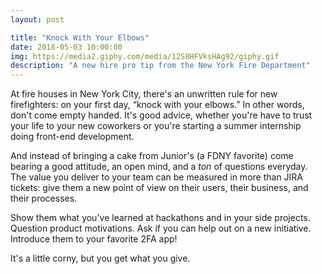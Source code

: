 ```yaml
---
layout: post

title: "Knock With Your Elbows"
date: 2018-05-03 10:00:00
img: https://media2.giphy.com/media/12S8HFVksHAg92/giphy.gif
description: "A new hire pro tip from the New York Fire Department"
---
```


At fire houses in New York City, there's an unwritten rule for new firefighters: on your first day, “knock with your elbows.” In other words, don't come empty handed. It's good advice, whether you're have to trust your life to your new coworkers or you're starting a summer internship doing front-end development.

And instead of bringing a cake from Junior's (a FDNY favorite) come bearing a good attitude, an open mind, and a _ton_ of questions everyday. The value you deliver to your team can be measured in more than JIRA tickets: give them a new point of view on their users, their business, and their processes.

Show them what you've learned at hackathons and in your side projects. Question product motivations. Ask if you can help out on a new initiative. Introduce them to your favorite 2FA app!

It's a little corny, but you get what you give.